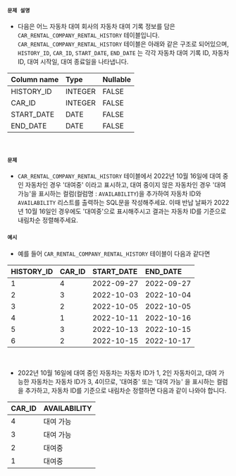 #### `문제 설명`

- 다음은 어느 자동차 대여 회사의 자동차 대여 기록 정보를 담은 `CAR_RENTAL_COMPANY_RENTAL_HISTORY` 테이블입니다. `CAR_RENTAL_COMPANY_RENTAL_HISTORY` 테이블은 아래와 같은 구조로 되어있으며, `HISTORY_ID`, `CAR_ID`, `START_DATE`, `END_DATE` 는 각각 자동차 대여 기록 ID, 자동차 ID, 대여 시작일, 대여 종료일을 나타냅니다.

|Column name|Type|Nullable|
|:--|:--|:--|
|HISTORY_ID|INTEGER|FALSE|
|CAR_ID|INTEGER|FALSE|
|START_DATE|DATE|FALSE|
|END_DATE|DATE|FALSE|
<br>


#### `문제`

- `CAR_RENTAL_COMPANY_RENTAL_HISTORY` 테이블에서 2022년 10월 16일에 대여 중인 자동차인 경우 '대여중' 이라고 표시하고, 대여 중이지 않은 자동차인 경우 '대여 가능'을 표시하는 컬럼(컬럼명 : `AVAILABILITY`)을 추가하여 자동차 ID와 `AVAILABILITY` 리스트를 출력하는 SQL문을 작성해주세요. 이때 반납 날짜가 2022년 10월 16일인 경우에도 '대여중'으로 표시해주시고 결과는 자동차 ID를 기준으로 내림차순 정렬해주세요.

#### `예시`

- 예를 들어 `CAR_RENTAL_COMPANY_RENTAL_HISTORY` 테이블이 다음과 같다면

|HISTORY_ID|CAR_ID|START_DATE|END_DATE|
|:--|:--|:--|:--|
|1|4|2022-09-27|2022-09-27|
|2|3|2022-10-03|2022-10-04|
|3|2|2022-10-05|2022-10-05|
|4|1|2022-10-11|2022-10-16|
|5|3|2022-10-13|2022-10-15|
|6|2|2022-10-15|2022-10-17|
<br>

- 2022년 10월 16일에 대여 중인 자동차는 자동차 ID가 1, 2인 자동차이고, 대여 가능한 자동차는 자동차 ID가 3, 4이므로, '대여중' 또는 '대여 가능' 을 표시하는 컬럼을 추가하고, 자동차 ID를 기준으로 내림차순 정렬하면 다음과 같이 나와야 합니다.

|CAR_ID|AVAILABILITY|
|:--|:--|
|4|대여 가능|
|3|대여 가능|
|2|대여중|
|1|대여중|
<br>
